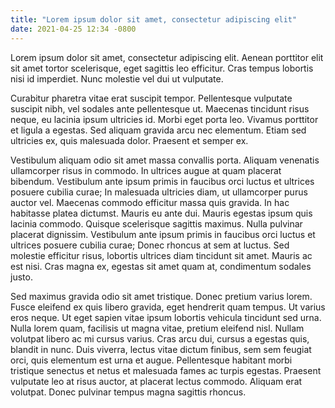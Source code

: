 ```yaml
---
title: "Lorem ipsum dolor sit amet, consectetur adipiscing elit"
date: 2021-04-25 12:34 -0800
---
```


Lorem ipsum dolor sit amet, consectetur adipiscing elit. Aenean porttitor elit sit amet tortor scelerisque, eget sagittis leo efficitur. Cras tempus lobortis nisi id imperdiet. Nunc molestie vel dui ut vulputate.

Curabitur pharetra vitae erat suscipit tempor. Pellentesque vulputate suscipit nibh, vel sodales ante pellentesque ut. Maecenas tincidunt risus neque, eu lacinia ipsum ultricies id. Morbi eget porta leo. Vivamus porttitor et ligula a egestas. Sed aliquam gravida arcu nec elementum. Etiam sed ultricies ex, quis malesuada dolor. Praesent et semper ex.

Vestibulum aliquam odio sit amet massa convallis porta. Aliquam venenatis ullamcorper risus in commodo. In ultrices augue at quam placerat bibendum. Vestibulum ante ipsum primis in faucibus orci luctus et ultrices posuere cubilia curae; In malesuada ultricies diam, ut ullamcorper purus auctor vel. Maecenas commodo efficitur massa quis gravida. In hac habitasse platea dictumst. Mauris eu ante dui. Mauris egestas ipsum quis lacinia commodo. Quisque scelerisque sagittis maximus. Nulla pulvinar placerat dignissim. Vestibulum ante ipsum primis in faucibus orci luctus et ultrices posuere cubilia curae; Donec rhoncus at sem at luctus. Sed molestie efficitur risus, lobortis ultrices diam tincidunt sit amet. Mauris ac est nisi. Cras magna ex, egestas sit amet quam at, condimentum sodales justo.

Sed maximus gravida odio sit amet tristique. Donec pretium varius lorem. Fusce eleifend ex quis libero gravida, eget hendrerit quam tempus. Ut varius eros neque. Ut eget sapien vitae ipsum lobortis vehicula tincidunt sed urna. Nulla lorem quam, facilisis ut magna vitae, pretium eleifend nisl. Nullam volutpat libero ac mi cursus varius. Cras arcu dui, cursus a egestas quis, blandit in nunc. Duis viverra, lectus vitae dictum finibus, sem sem feugiat orci, quis elementum est urna et augue. Pellentesque habitant morbi tristique senectus et netus et malesuada fames ac turpis egestas. Praesent vulputate leo at risus auctor, at placerat lectus commodo. Aliquam erat volutpat. Donec pulvinar tempus magna sagittis rhoncus.
